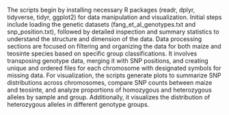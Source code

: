 The scripts begin by installing necessary R packages (readr, dplyr, tidyverse, tidyr, ggplot2) for data manipulation and visualization. Initial steps include loading the genetic datasets (fang_et_al_genotypes.txt and snp_position.txt), followed by detailed inspection and summary statistics to understand the structure and dimension of the data.
Data processing sections are focused on filtering and organizing the data for both maize and teosinte species based on specific group classifications. It involves transposing genotype data, merging it with SNP positions, and creating unique and ordered files for each chromosome with designated symbols for missing data.
For visualization, the scripts generate plots to summarize SNP distributions across chromosomes, compare SNP counts between maize and teosinte, and analyze proportions of homozygous and heterozygous alleles by sample and group. Additionally, it visualizes the distribution of heterozygous alleles in different genotype groups.

